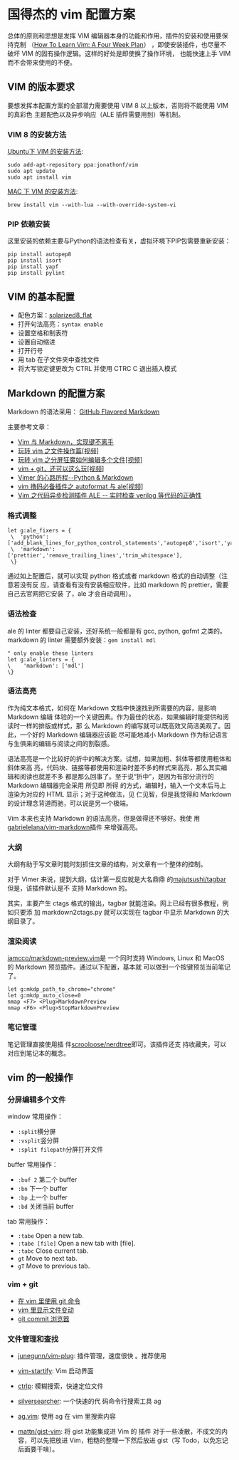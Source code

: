 # 国得杰的 vim 配置方案

总体的原则和思想是发挥 VIM 编辑器本身的功能和作用，插件的安装和使用要保持克制
（[How To Learn Vim: A Four Week Plan](https://medium.com/actualize-network/how-to-learn-vim-a-four-week-plan-cd8b376a9b85)）
，即使安装插件，也尽量不破坏 VIM 的固有操作逻辑。这样的好处是即使换了操作环境，
也能快速上手 VIM 而不会带来使用的不便。

## VIM 的版本要求

要想发挥本配置方案的全部潜力需要使用 VIM 8 以上版本，否则将不能使用 VIM 的真彩色
主题配色以及异步响应（ALE 插件需要用到）等机制。

### VIM 8 的安装方法

[Ubuntu下 VIM 的安装方法](http://tipsonubuntu.com/2016/09/13/vim-8-0-released-install-ubuntu-16-04/):

```shell
sudo add-apt-repository ppa:jonathonf/vim
sudo apt update
sudo apt install vim
```

[MAC 下 VIM 的安装方法](https://www.zhihu.com/question/34113076/answer/112866522):

```shell
brew install vim --with-lua --with-override-system-vi
```

### PIP 依赖安装

这里安装的依赖主要与Python的语法检查有关，虚拟环境下PIP包需要重新安装：

```shell
pip install autopep8
pip install isort
pip install yapf
pip install pylint
```

## VIM 的基本配置

- 配色方案：[solarized8_flat](https://github.com/lifepillar/vim-solarized8)
- 打开句法高亮：`syntax enable`
- 设置空格和制表符
- 设置自动缩进
- 打开行号
- 用 tab 在子文件夹中查找文件
- 将大写锁定键更改为 CTRL 并使用 CTRC C 退出插入模式

## Markdown 的配置方案

Markdown 的语法采用：
[GitHub Flavored Markdown](https://guides.github.com/features/mastering-markdown/)

主要参考文章：

- [Vim 与 Markdown，实现键不离手](https://www.jianshu.com/p/fa8c56e1aa52)
- [玩转 vim 之文件操作篇[视频]](https://zhuanlan.zhihu.com/p/33153561)
- [玩转 vim 之分屏狂魔如何编辑多个文件[视频]](https://zhuanlan.zhihu.com/p/33710608)
- [vim + git，还可以这么玩[视频]](https://zhuanlan.zhihu.com/p/36756099)
- [Vimer 的心路历程--Python & Markdown](https://zhuanlan.zhihu.com/p/36900365)
- [vim 撸码必备插件之 autoformat 与 ale[视频]](https://zhuanlan.zhihu.com/p/34428176)
- [Vim 之代码异步检测插件 ALE -- 实时检查 verilog 等代码的正确性](https://segmentfault.com/a/1190000016405629)

### 格式调整

```vimscript
let g:ale_fixers = {
 \  'python': ['add_blank_lines_for_python_control_statements','autopep8','isort','yapf','remove_trailing_lines','trim_whitespace'],
 \  'markdown': ['prettier','remove_trailing_lines','trim_whitespace'],
 \}
```

通过如上配置后，就可以实现 python 格式或者 markdown 格式的自动调整（注意若没有反
应，请查看有没有安装相应软件，比如 markdown 的 prettier，需要自己去官网把它安装
了，ale 才会自动调用）。

### 语法检查

ale 的 linter 都要自己安装，还好系统一般都是有 gcc, python, gofmt 之类的。
markdown 的 linter 需要额外安装：`gem install mdl`

```vimscript
" only enable these linters
let g:ale_linters = {
\    'markdown': ['mdl']
\}
```

### 语法高亮

作为纯文本格式，如何在 Markdown 文档中快速找到所需要的内容，是影响 Markdown 编辑
体验的一个关键因素。作为最佳的状态，如果编辑时能提供和阅读时一样的排版或样式，那
么 Markdown 的编写就可以既高效又简洁美观了。因此，一个好的 Markdown 编辑器应该能
尽可能地减小 Markdown 作为标记语言与生俱来的编辑与阅读之间的割裂感。

语法高亮是一个比较好的折中的解决方案。试想，如果加粗、斜体等都使用粗体和斜体来高
亮，代码块、链接等都使用和渲染时差不多的样式来高亮，那么其实编辑和阅读也就差不多
都是那么回事了。至于说“折中”，是因为有部分流行的 Markdown 编辑器完全采用 所见即
所得 的方式，编辑时，输入一个文本后马上渲染为对应的 HTML 显示；对于这种做法，见
仁见智，但是我觉得和 Markdown 的设计理念背道而驰，可以说是另一个极端。

Vim 本来也支持 Markdown 的语法高亮，但是做得还不够好。我使
用[gabrielelana/vim-markdown](https://github.com/gabrielelana/vim-markdown)插件
来增强高亮。

### 大纲

大纲有助于写文章时能时刻抓住文章的结构，对文章有一个整体的控制。

对于 Vimer 来说，提到大纲，估计第一反应就是大名鼎鼎
的[majutsushi/tagbar](https://github.com/majutsushi/tagbar)但是，该插件默认是不
支持 Markdown 的。

其实，主要产生 ctags 格式的输出，tagbar 就能渲染。网上已经有很多教程，例如只要添
加 markdown2ctags.py 就可以实现在 tagbar 中显示 Markdown 的大纲目录了。

### 渲染阅读

[iamcco/markdown-preview.vim](https://github.com/iamcco/markdown-preview.vim)是
一个同时支持 Windows, Linux 和 MacOS 的 Markdown 预览插件。通过以下配置，基本就
可以做到一个按键预览当前笔记了。

```
let g:mkdp_path_to_chrome="chrome"
let g:mkdp_auto_close=0
nmap <F7> <Plug>MarkdownPreview
nmap <F6> <Plug>StopMarkdownPreview
```

### 笔记管理

笔记管理直接使用插
件[scrooloose/nerdtree](https://github.com/scrooloose/nerdtree)即可。该插件还支
持收藏夹，可以对应到笔记本的概念。

## vim 的一般操作

### 分屏编辑多个文件

window 常用操作：

- `:split`横分屏
- `:vsplit`竖分屏
- `:split filepath`分屏打开文件

buffer 常用操作：

- `:buf 2` 第二个 buffer
- `:bn` 下一个 buffer
- `:bp` 上一个 buffer
- `:bd` 关闭当前 buffer

tab 常用操作：

- `:tabe` Open a new tab.
- `:tabe [file]` Open a new tab with [file].
- `:tabc` Close current tab.
- `gt` Move to next tab.
- `gT` Move to previous tab.

### vim + git

- [在 vim 里使用 git 命令](https://link.zhihu.com/?target=https%3A//github.com/tpope/vim-fugitive)
- [vim 里显示文件变动](https://link.zhihu.com/?target=https%3A//github.com/airblade/vim-gitgutter)
- [git commit 浏览器](https://link.zhihu.com/?target=https%3A//github.com/junegunn/gv.vim)

### 文件管理和查找

- [junegunn/vim-plug](https://github.com/junegunn/vim-plug): 插件管理，速度很快
  。推荐使用

- [vim-startify](https://github.com/mhinz/vim-startify): Vim 启动界面

- [ctrlp](https://github.com/kien/ctrlp.vim): 模糊搜索，快速定位文件

- [silversearcher](https://github.com/ggreer/the_silver_searcher): 一个快速的代
  码命令行搜索工具 ag

- [ag.vim](https://github.com/rking/ag.vim): 使用 ag 在 vim 里搜索内容

- [mattn/gist-vim](http://github.com/mattn/gist-vim): 将 gist 功能集成进 Vim 的
  插件 对于一些凌散，不成文的内容，可以先把放进 Vim，粗糙的整理一下然后放进
  gist（写 Todo，以免忘记后面要干啥）。
